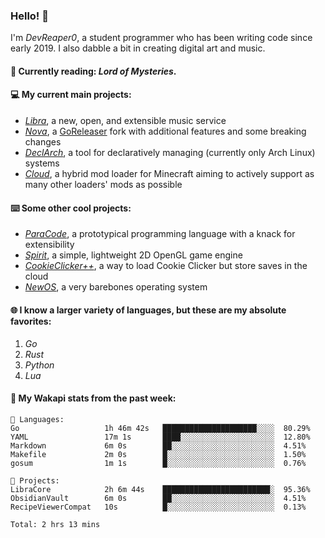 ### Hello! 👋

I'm _DevReaper0_, a student programmer who has been writing code since early 2019. I also dabble a bit in creating digital art and music.

#### 📖 Currently reading: *Lord of Mysteries*.

#### 💻 My current main projects:

-   _[Libra](https://github.com/LibraMusic)_, a new, open, and extensible music service
-   _[Nova](https://github.com/LibraMusic/Nova)_, a [GoReleaser](https://github.com/goreleaser/goreleaser) fork with additional features and some breaking changes
-   _[DeclArch](https://github.com/DevReaper0/declarch)_, a tool for declaratively managing (currently only Arch Linux) systems
-   _[Cloud](https://github.com/CloudLoaderMC/CloudLoader)_, a hybrid mod loader for Minecraft aiming to actively support as many other loaders' mods as possible

#### ⌨️ Some other cool projects:

-   _[ParaCode](https://github.com/ParaCodeLang/ParaCode)_, a prototypical programming language with a knack for extensibility
-   _[Spirit](https://gitlab.com/DevReaper0/SpiritEngine)_, a simple, lightweight 2D OpenGL game engine
-   _[CookieClicker++](https://github.com/DevReaper0/CookieClickerPlusPlus)_, a way to load Cookie Clicker but store saves in the cloud
-   _[NewOS](https://github.com/DevReaper0/NewOS)_, a very barebones operating system

#### 🌐 I know a larger variety of languages, but these are my absolute favorites:

1. _Go_
2. _Rust_
3. _Python_
4. _Lua_

#### 📡 My Wakapi stats from the past week:

```text
💾 Languages:
Go                   1h 46m 42s   █████████████████████░░░░  80.29%
YAML                 17m 1s       ████░░░░░░░░░░░░░░░░░░░░░  12.80%
Markdown             6m 0s        ██░░░░░░░░░░░░░░░░░░░░░░░  4.51%
Makefile             2m 0s        █░░░░░░░░░░░░░░░░░░░░░░░░  1.50%
gosum                1m 1s        █░░░░░░░░░░░░░░░░░░░░░░░░  0.76%

💼 Projects:
LibraCore            2h 6m 44s    ████████████████████████░  95.36%
ObsidianVault        6m 0s        ██░░░░░░░░░░░░░░░░░░░░░░░  4.51%
RecipeViewerCompat   10s          █░░░░░░░░░░░░░░░░░░░░░░░░  0.13%

Total: 2 hrs 13 mins
```

